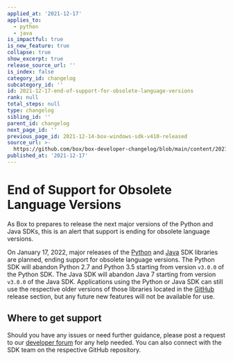 ```yaml
---
applied_at: '2021-12-17'
applies_to:
  - python
  - java
is_impactful: true
is_new_feature: true
collapse: true
show_excerpt: true
release_source_url: ''
is_index: false
category_id: changelog
subcategory_id: ''
id: 2021-12-17-end-of-support-for-obsolete-language-versions
rank: null
total_steps: null
type: changelog
sibling_id: ''
parent_id: changelog
next_page_id: ''
previous_page_id: 2021-12-14-box-windows-sdk-v410-released
source_url: >-
  https://github.com/box/box-developer-changelog/blob/main/content/2021/12-17-end-of-support-for-obsolete-language-versions.md
published_at: '2021-12-17'
---
```

# End of Support for Obsolete Language Versions

As Box to prepares to release the next major versions of the Python and
Java SDKs, this is an alert that support is ending for obsolete language
versions.

<!-- more -->

On January 17, 2022, major releases of the [Python][2] and [Java][3] SDK
libraries are planned, ending support for obsolete language versions. The Python
SDK will abandon Python 2.7 and Python 3.5 starting from version `v3.0.0` of the
Python SDK. The Java SDK will abandon Java 7 starting from version `v3.0.0` of
the Java SDK. Applications using the Python or Java SDK can still use the
respective older versions of those libraries located in the [GitHub][4]
release section, but any future new features will not be available for use.

## Where to get support

Should you have any issues or need further guidance, please post a request to
our [developer forum][1] for any help needed. You can also connect with the SDK
team on the respective GitHub repository.

[1]: https://support.box.com/hc/en-us/community/topics/360001932973-Platform-and-Developer-Forum
[2]: https://github.com/box/box-python-sdk/releases
[3]: https://github.com/box/box-java-sdk/releases
[4]: https://github.com/box/sdks